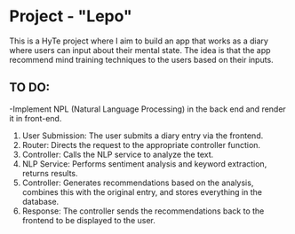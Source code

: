 # Project - "Lepo"

This is a HyTe project where I aim to build an app that works as a diary where users can input about their mental state. The idea is that the app recommend mind training techniques to the users based on their inputs.

## TO DO:
-Implement NPL (Natural Language Processing) in the back end and render it in front-end.
1. User Submission: The user submits a diary entry via the frontend.
2. Router: Directs the request to the appropriate controller function.
3. Controller: Calls the NLP service to analyze the text.
4. NLP Service: Performs sentiment analysis and keyword extraction, returns results.
5. Controller: Generates recommendations based on the analysis, combines this with the original entry, and stores everything in the database.
6. Response: The controller sends the recommendations back to the frontend to be displayed to the user.
